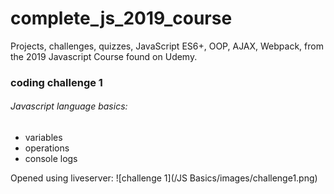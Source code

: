 # complete_js_2019_course
Projects, challenges, quizzes, JavaScript ES6+, OOP, AJAX, Webpack, from the 2019 Javascript Course found on Udemy.

### coding challenge 1

###### Javascript language basics:
* variables
* operations
* console logs

Opened using liveserver: 
![challenge 1](/JS Basics/images/challenge1.png)
